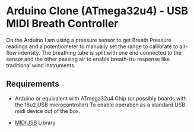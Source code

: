 
# Arduino Clone (ATmega32u4) - USB MIDI Breath Controller

On the Arduino I am using a pressure sensor to get Breath Pressure readings and a potentiometer to manually set the range to callibrate to air-flow intensity. The breathing tube is split with one end connected to the sensor and the other passing air to enable breath-tru response like traditional wind instruments. 


## Requirements

- Arduino or equivalent with ATmega32u4 Chip (or possibly boards with the 16u2 USB microcontroller) To enable operation as a standard USB midi device out of the box.

- [MIDIUSB](https://github.com/arduino-libraries/MIDIUSB) Library 

